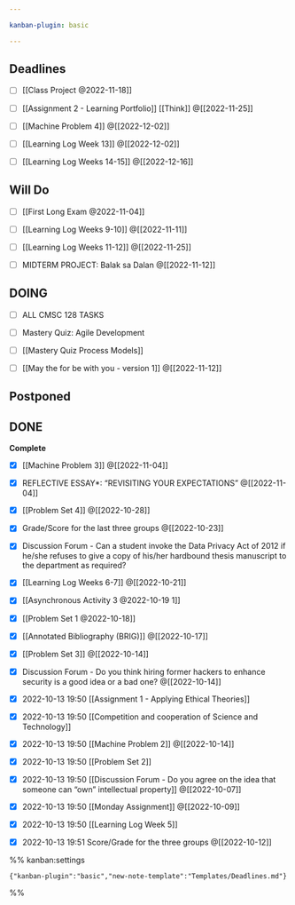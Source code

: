 ```yaml
---

kanban-plugin: basic

---
```


## Deadlines

- [ ] [[Class Project @2022-11-18]]
- [ ] [[Assignment 2 - Learning Portfolio]] [[Think]] @[[2022-11-25]]
- [ ] [[Machine Problem 4]] @[[2022-12-02]]
- [ ] [[Learning Log  Week 13]] @[[2022-12-02]]
- [ ] [[Learning Log  Weeks 14-15]] @[[2022-12-16]]


## Will Do

- [ ] [[First Long Exam @2022-11-04]]
- [ ] [[Learning Log  Weeks 9-10]] @[[2022-11-11]]
- [ ] [[Learning Log  Weeks 11-12]] @[[2022-11-25]]
- [ ] MIDTERM PROJECT: Balak sa Dalan @[[2022-11-12]]


## DOING

- [ ] ALL CMSC 128 TASKS
- [ ] Mastery Quiz: Agile Development
- [ ] [[Mastery Quiz  Process Models]]
- [ ] [[May the for be with you - version 1]] @[[2022-11-12]]


## Postponed



## DONE

**Complete**
- [x] [[Machine Problem 3]] @[[2022-11-04]]
- [x] REFLECTIVE ESSAY*: “REVISITING YOUR EXPECTATIONS” @[[2022-11-04]]
- [x] [[Problem Set 4]] @[[2022-10-28]]
- [x] Grade/Score for the last three groups @[[2022-10-23]]
- [x] Discussion Forum - Can a student invoke the Data Privacy Act of 2012 if he/she refuses to give a copy of his/her hardbound thesis manuscript to the department as required?
- [x] [[Learning Log  Weeks 6-7]] @[[2022-10-21]]
- [x] [[Asynchronous Activity 3 @2022-10-19 1]]
- [x] [[Problem Set 1 @2022-10-18]]
- [x] [[Annotated Bibliography (BRIG)]] @[[2022-10-17]]
- [x] [[Problem Set 3]] @[[2022-10-14]]
- [x] Discussion Forum - Do you think hiring former hackers to enhance security is a good idea or a bad one? @[[2022-10-14]]
- [x] 2022-10-13 19:50 [[Assignment 1 - Applying Ethical Theories]]
- [x] 2022-10-13 19:50 [[Competition and cooperation of Science and Technology]]
- [x] 2022-10-13 19:50 [[Machine Problem 2]] @[[2022-10-14]]
- [x] 2022-10-13 19:50 [[Problem Set 2]]
- [x] 2022-10-13 19:50 [[Discussion Forum - Do you agree on the idea that someone can “own” intellectual property]] @[[2022-10-07]]
- [x] 2022-10-13 19:50 [[Monday Assignment]] @[[2022-10-09]]
- [x] 2022-10-13 19:50 [[Learning Log  Week 5]]
- [x] 2022-10-13 19:51 Score/Grade for the three groups @[[2022-10-12]]




%% kanban:settings
```
{"kanban-plugin":"basic","new-note-template":"Templates/Deadlines.md"}
```
%%